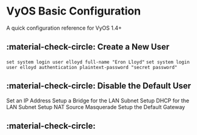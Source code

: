 # VyOS Basic Configuration

A quick configuration reference for VyOS 1.4+

## :material-check-circle: Create a New User

`set system login user elloyd full-name "Eron Lloyd"`
`set system login user elloyd authentication plaintext-password "secret password"`

## :material-check-circle: Disable the Default User

Set an IP Address
Setup a Bridge for the LAN Subnet
Setup DHCP for the LAN Subnet
Setup NAT Source Masquerade
Setup the Default Gateway

## :material-check-circle: 


